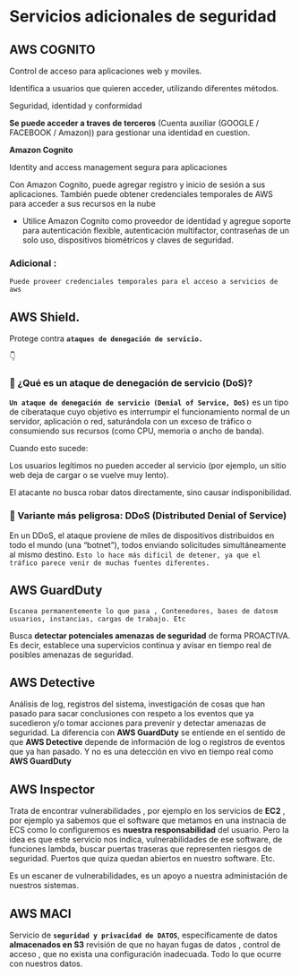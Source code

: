 # **Servicios adicionales de seguridad**

## AWS COGNITO 

Control de acceso para aplicaciones web y moviles.

Identifica a usuarios que quieren acceder, utilizando diferentes métodos. 

Seguridad, identidad y conformidad

**Se puede acceder a traves de terceros** (Cuenta auxiliar (GOOGLE / FACEBOOK / Amazon)) para gestionar una identidad en cuestion. 

**Amazon Cognito**

Identity and access management segura para aplicaciones

Con Amazon Cognito, puede agregar registro y inicio de sesión a sus aplicaciones. También puede obtener credenciales temporales de AWS para acceder a sus recursos en la nube

- Utilice Amazon Cognito como proveedor de identidad y agregue soporte para autenticación flexible, autenticación multifactor, contraseñas de un solo uso, dispositivos biométricos y claves de seguridad.

### **Adicional :** 

``Puede proveer credenciales temporales para el acceso a servicios de aws``


## **AWS Shield.**

Protege contra **``ataques de denegación de servicio.``**

👇

### 🧠 ¿Qué es un ataque de denegación de servicio (DoS)?

**``Un ataque de denegación de servicio (Denial of Service, DoS)``** es un tipo de ciberataque cuyo objetivo es interrumpir el funcionamiento normal de un servidor, aplicación o red, saturándola con un exceso de tráfico o consumiendo sus recursos (como CPU, memoria o ancho de banda).

Cuando esto sucede:

Los usuarios legítimos no pueden acceder al servicio (por ejemplo, un sitio web deja de cargar o se vuelve muy lento).

El atacante no busca robar datos directamente, sino causar indisponibilidad.

### 🚨 Variante más peligrosa: DDoS (Distributed Denial of Service)

En un DDoS, el ataque proviene de miles de dispositivos distribuidos en todo el mundo (una “botnet”), todos enviando solicitudes simultáneamente al mismo destino.
``Esto lo hace más difícil de detener, ya que el tráfico parece venir de muchas fuentes diferentes.``



## **AWS GuardDuty**

``Escanea permanentemente lo que pasa , Contenedores, bases de datosm usuarios, instancias, cargas de trabajo. Etc``

Busca **detectar potenciales amenazas de seguridad** de forma PROACTIVA. Es decir, establece una supervicios continua y avisar en tiempo real de posibles amenazas de seguridad. 


## **AWS Detective**

Análisis de log, registros del sistema, investigación de cosas que han pasado para sacar conclusiones con respeto a los eventos que ya sucedieron y/o tomar acciones para prevenir y detectar amenazas de seguridad. La diferencia con **AWS GuardDuty** se entiende en el sentido de que **AWS Detective** depende de información de log o registros de eventos que ya han pasado. Y no es una detección en vivo en tiempo real como **AWS GuardDuty**


## **AWS Inspector**

Trata de encontrar vulnerabilidades , por ejemplo en los servicios de **EC2** , por ejemplo ya sabemos que el software que metamos en una instnacia de ECS como lo configuremos es **nuestra responsabilidad** del usuario. Pero la idea es que este servicio nos indica, vulnerabilidades de ese software, de funciones lambda, buscar puertas traseras que representen riesgos de seguridad. Puertos que quiza quedan abiertos en nuestro software. Etc. 

Es un escaner de vulnerabilidades, es un apoyo a nuestra administación de nuestros sistemas.

## **AWS MACI**

Servicio de **``seguridad y privacidad de DATOS``**, especificamente de datos **almacenados en S3** revisión de que no hayan fugas de datos , control de acceso , que no exista una configuración inadecuada. Todo lo que ocurre con nuestros datos.



